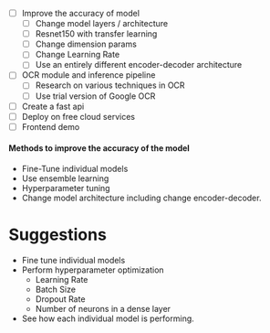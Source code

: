 - [ ] Improve the accuracy of model
    - [ ] Change model layers / architecture
    - [ ] Resnet150 with transfer learning
    - [ ] Change dimension params
    - [ ] Change Learning Rate
    - [ ] Use an entirely different encoder-decoder architecture
- [ ] OCR module and inference pipeline
    - [ ] Research on various techniques in OCR
    - [ ] Use trial version of Google OCR
- [ ] Create a fast api
- [ ] Deploy on free cloud services
- [ ] Frontend demo

#### Methods to improve the accuracy of the model
* Fine-Tune individual models
* Use ensemble learning
* Hyperparameter tuning
* Change model architecture including change encoder-decoder.

# Suggestions
* Fine tune individual models
* Perform hyperparameter optimization
    * Learning Rate
    * Batch Size
    * Dropout Rate
    * Number of neurons in a dense layer
* See how each individual model is performing.